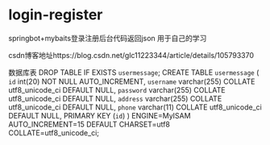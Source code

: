 # login-register
springbot+mybaits登录注册后台代码返回json
用于自己的学习

csdn博客地址https://blog.csdn.net/glc11223344/article/details/105793370

数据库表
DROP TABLE IF EXISTS `usermessage`;
CREATE TABLE `usermessage` (
  `id` int(20) NOT NULL AUTO_INCREMENT,
  `username` varchar(255) COLLATE utf8_unicode_ci DEFAULT NULL,
  `password` varchar(255) COLLATE utf8_unicode_ci DEFAULT NULL,
  `address` varchar(255) COLLATE utf8_unicode_ci DEFAULT NULL,
  `phone` varchar(11) COLLATE utf8_unicode_ci DEFAULT NULL,
  PRIMARY KEY (`id`)
) ENGINE=MyISAM AUTO_INCREMENT=15 DEFAULT CHARSET=utf8 COLLATE=utf8_unicode_ci;


